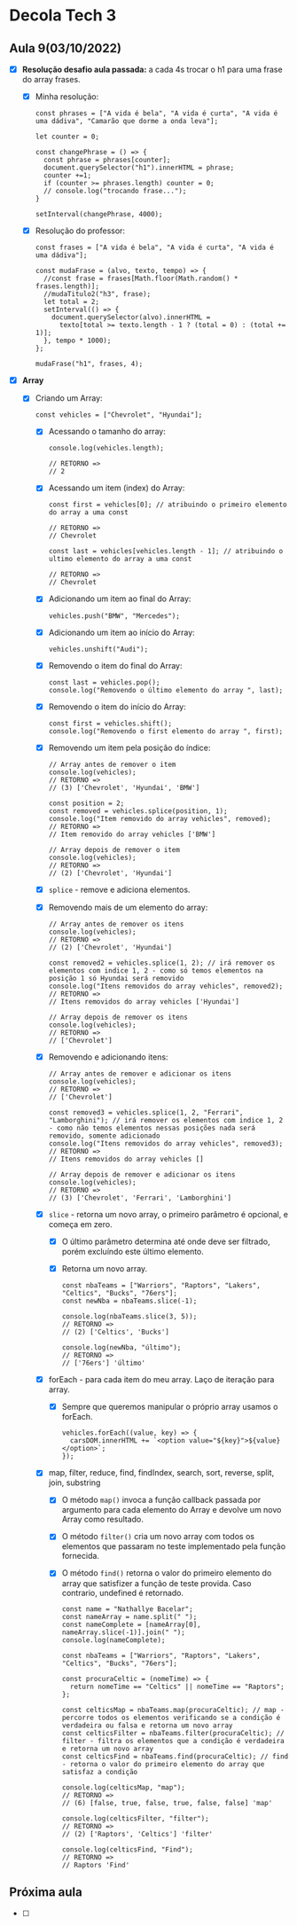 # Decola Tech 3

## Aula 9(03/10/2022)

- [x] **Resolução desafio aula passada:** a cada 4s trocar o h1 para uma frase do array frases.
  - [x] Minha resolução:

    ``` JS
    const phrases = ["A vida é bela", "A vida é curta", "A vida é uma dádiva", "Camarão que dorme a onda leva"];

    let counter = 0;

    const changePhrase = () => {
      const phrase = phrases[counter];
      document.querySelector("h1").innerHTML = phrase;
      counter +=1;
      if (counter >= phrases.length) counter = 0;
      // console.log("trocando frase...");
    }

    setInterval(changePhrase, 4000);
    ```

  - [x] Resolução do professor:

    ``` JS
    const frases = ["A vida é bela", "A vida é curta", "A vida é uma dádiva"];

    const mudaFrase = (alvo, texto, tempo) => {
      //const frase = frases[Math.floor(Math.random() * frases.length)];
      //mudaTitulo2("h3", frase);
      let total = 2;
      setInterval(() => {
        document.querySelector(alvo).innerHTML =
          texto[total >= texto.length - 1 ? (total = 0) : (total += 1)];
      }, tempo * 1000);
    };

    mudaFrase("h1", frases, 4);
    ```

- [x] **Array**

  -[x] Criando um Array:

    ``` JS
    const vehicles = ["Chevrolet", "Hyundai"];
    ```

    - [x] Acessando o tamanho do array:

      ``` JS
      console.log(vehicles.length);

      // RETORNO =>
      // 2
      ```

    - [x] Acessando um item (index) do Array:

      ``` JS
      const first = vehicles[0]; // atribuindo o primeiro elemento do array a uma const

      // RETORNO =>
      // Chevrolet
      ```

      ``` JS
      const last = vehicles[vehicles.length - 1]; // atribuindo o ultimo elemento do array a uma const

      // RETORNO =>
      // Chevrolet
      ```

    - [x] Adicionando um item ao final do Array:

      ``` JS
      vehicles.push("BMW", "Mercedes");
      ```

    - [x] Adicionando um item ao início do Array:

      ``` JS
      vehicles.unshift("Audi");
      ```

    - [x] Removendo o item do final do Array:

      ``` JS
      const last = vehicles.pop();
      console.log("Removendo o último elemento do array ", last);
      ```

    - [x] Removendo o item do início do Array:

      ``` JS
      const first = vehicles.shift();
      console.log("Removendo o first elemento do array ", first);
      ```

    - [x] Removendo um item pela posição do índice:

      ``` JS
      // Array antes de remover o item
      console.log(vehicles);
      // RETORNO =>
      // (3) ['Chevrolet', 'Hyundai', 'BMW']

      const position = 2;
      const removed = vehicles.splice(position, 1);
      console.log("Item removido do array vehicles", removed);
      // RETORNO =>
      // Item removido do array vehicles ['BMW']

      // Array depois de remover o item
      console.log(vehicles);
      // RETORNO =>
      // (2) ['Chevrolet', 'Hyundai']
      ```

    - [x] `splice` - remove e adiciona elementos.

    - [x] Removendo mais de um elemento do array:

      ``` JS
      // Array antes de remover os itens
      console.log(vehicles);
      // RETORNO =>
      // (2) ['Chevrolet', 'Hyundai']

      const removed2 = vehicles.splice(1, 2); // irá remover os elementos com indice 1, 2 - como só temos elementos na posição 1 só Hyundai será removido
      console.log("Itens removidos do array vehicles", removed2);
      // RETORNO =>
      // Itens removidos do array vehicles ['Hyundai']

      // Array depois de remover os itens
      console.log(vehicles);
      // RETORNO =>
      // ['Chevrolet']
      ```

    - [x] Removendo e adicionando itens:

      ``` JS
      // Array antes de remover e adicionar os itens
      console.log(vehicles);
      // RETORNO =>
      // ['Chevrolet']

      const removed3 = vehicles.splice(1, 2, "Ferrari", "Lamborghini"); // irá remover os elementos com indice 1, 2 - como não temos elementos nessas posições nada será removido, somente adicionado
      console.log("Itens removidos do array vehicles", removed3);
      // RETORNO =>
      // Itens removidos do array vehicles []

      // Array depois de remover e adicionar os itens
      console.log(vehicles);
      // RETORNO =>
      // (3) ['Chevrolet', 'Ferrari', 'Lamborghini']
      ```

    - [x] `slice` - retorna um novo array, o primeiro parâmetro é opcional, e começa em zero.
      - [x] O último parâmetro determina até onde deve ser filtrado, porém excluíndo este último elemento.
      - [x] Retorna um novo array.

        ``` JS
        const nbaTeams = ["Warriors", "Raptors", "Lakers", "Celtics", "Bucks", "76ers"];
        const newNba = nbaTeams.slice(-1);

        console.log(nbaTeams.slice(3, 5));
        // RETORNO =>
        // (2) ['Celtics', 'Bucks']

        console.log(newNba, "último");
        // RETORNO =>
        // ['76ers'] 'último'
        ```

    - [x] forEach - para cada item do meu array. Laço de iteração para array.
      - [x] Sempre que queremos manipular o próprio array usamos o forEach.

        ``` JS
        vehicles.forEach((value, key) => {
          carsDOM.innerHTML += `<option value="${key}">${value}</option>`;
        });
        ```

    - [x] map, filter, reduce, find, findIndex, search, sort, reverse, split, join, substring

      - [x] O método `map()` invoca a função callback passada por argumento para cada elemento do Array e devolve um novo Array como resultado.
      - [x] O método `filter()` cria um novo array com todos os elementos que passaram no teste implementado pela função fornecida.
      - [x] O método `find()` retorna o valor do primeiro elemento do array que satisfizer a função de teste provida. Caso contrario, undefined é retornado.

        ``` JS
        const name = "Nathallye Bacelar";
        const nameArray = name.split(" ");
        const nameComplete = [nameArray[0], nameArray.slice(-1)].join(" ");
        console.log(nameComplete);

        const nbaTeams = ["Warriors", "Raptors", "Lakers", "Celtics", "Bucks", "76ers"];

        const procuraCeltic = (nomeTime) => {
          return nomeTime == "Celtics" || nomeTime == "Raptors";
        };

        const celticsMap = nbaTeams.map(procuraCeltic); // map - percorre todos os elementos verificando se a condição é verdadeira ou falsa e retorna um novo array
        const celticsFilter = nbaTeams.filter(procuraCeltic); // filter - filtra os elementos que a condição é verdadeira e retorna um novo array
        const celticsFind = nbaTeams.find(procuraCeltic); // find - retorna o valor do primeiro elemento do array que satisfaz a condição

        console.log(celticsMap, "map");
        // RETORNO =>
        // (6) [false, true, false, true, false, false] 'map'

        console.log(celticsFilter, "filter");
        // RETORNO =>
        // (2) ['Raptors', 'Celtics'] 'filter'

        console.log(celticsFind, "Find");
        // RETORNO =>
        // Raptors 'Find'
        ```

## Próxima aula

- [ ]

